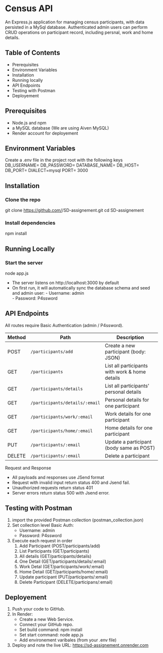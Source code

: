 # Census API
An Express.js application for managing census participants, with data persisted in a MySql database. Authenticated admin users can perform CRUD operations on participant record, including persnal, work and home details.

## Table of Contents
- Prerequisites
- Environment Variables
- Installation
- Running locally 
- API Endpoints
- Testing with Postman
- Deployement

## Prerequisites
- Node.js and npm
- a MySQL database (We are using Aiven MySQL)
- Render account for deployement 

## Environment Variables
Create a .env file in the project root with the following keys
DB_USERNAME= <your-db-username>
DB_PASSWORD= <your-db-password>
DATABASE_NAME= <your-database-name>
DB_HOST= <your-db-host>
DB_PORT= <your-db-port>
DIALECT=mysql
PORT= 3000

## Installation
### Clone the repo
git clone  https://github.com/<your-username>/SD-assignement.git
cd SD-assignement
### Install dependencies
npm install

## Running Locally
### Start the server
node app.js
- The server listens on http://localhost:3000 by default
- On first run, it will automatically sync the database schema and seed and admin user:
      - Username: admin  
      - Password: P4ssword

## API Endpoints

All routes require Basic Authentication (admin / P4ssword).

| Method | Path                              | Description                                     |
| ------ | --------------------------------- | ----------------------------------------------- |
| POST   | `/participants/add`               | Create a new participant (body: JSON)           |
| GET    | `/participants`                   | List all participants with work & home details  |
| GET    | `/participants/details`           | List all participants’ personal details         |
| GET    | `/participants/details/:email`    | Personal details for one participant            |
| GET    | `/participants/work/:email`       | Work details for one participant                |
| GET    | `/participants/home/:email`       | Home details for one participant                |
| PUT    | `/participants/:email`            | Update a participant (body same as POST)        |
| DELETE | `/participants/:email`            | Delete a participant                            |

Request and Response
- All payloads and responses use JSend format
- Request with invalid input return status  400 and Jsend fail.
- Unauthorized requests return status 401
- Server errors return status 500 with Jsend error.

## Testing with Postman 
1. import the provided Postman collection (postman_collection.json)
2. Set collection level Basic Auth:
   - Username: admin
   - Password: P4ssword
3. Execute each request in order
    1. Add Participant (POST/participants/add)
    2. List Participants (GET/participants)
    3. All details (GET/participants/details)
    4. One Detail (GET/participants/details/:email)
    5. Work Detal (GET/participants/work/:email)
    6. Home Detail (GET/participants/home/:email)
    7. Update participant (PUT/participants/:email)
    8. Delete Participant (DELETE/participans/:email)

## Deployement
1. Push your code to GitHub.
2. In Render:
   - Create a new Web Service.
   - Connect your GitHub repo.
   - Set build command: npm install
   - Set start command: node app.js
   - Add environement varibales (from your .env file)
3. Deploy and note the live URL: https://sd-assignement.onrender.com
